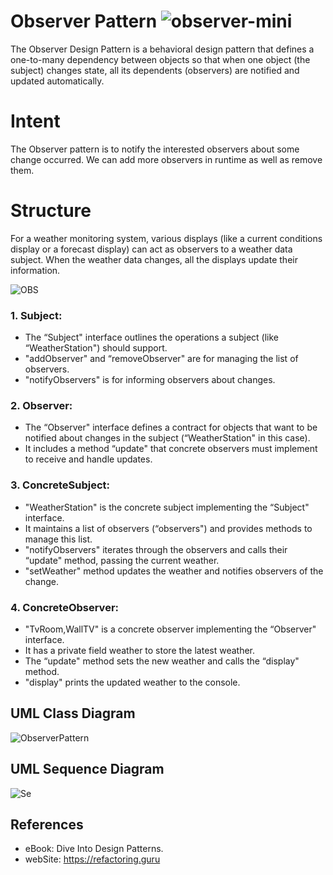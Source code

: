# Observer Pattern ![observer-mini](https://github.com/ZaraSam/Dsign-Patterns/assets/136806163/2bb3fc28-2237-429d-8824-c32bd1cb6a9b)

The Observer Design Pattern is a behavioral design pattern that defines a one-to-many dependency between objects so that when one object (the subject) changes state, all its dependents (observers) are notified and updated automatically.

# Intent
The Observer pattern is to notify the interested observers about some change occurred. We can add more observers in runtime as well as remove them.

# Structure
For a weather monitoring system, various displays (like a current conditions display or a forecast display) can act as observers to a weather data subject. When the weather data changes, all the displays update their information.

![OBS](https://github.com/ZaraSam/Dsign-Patterns/assets/136806163/51b21bf0-8d1b-4cf7-be41-f84eeac686cb)

### 1. Subject: 
- The “Subject" interface outlines the operations a subject (like “WeatherStation") should support.
- "addObserver" and “removeObserver" are for managing the list of observers.
- "notifyObservers" is for informing observers about changes.
  
### 2. Observer:
- The “Observer" interface defines a contract for objects that want to be notified about changes in the subject (“WeatherStation" in this case).
- It includes a method “update" that concrete observers must implement to receive and handle updates.
  
### 3. ConcreteSubject: 
- "WeatherStation" is the concrete subject implementing the “Subject" interface.
- It maintains a list of observers (“observers") and provides methods to manage this list.
- "notifyObservers" iterates through the observers and calls their “update" method, passing the current weather.
- "setWeather" method updates the weather and notifies observers of the change.

### 4. ConcreteObserver:
- "TvRoom,WallTV" is a concrete observer implementing the “Observer" interface.
- It has a private field weather to store the latest weather.
- The “update" method sets the new weather and calls the “display" method.
- "display" prints the updated weather to the console.



## UML Class Diagram
![ObserverPattern](https://github.com/ZaraSam/Dsign-Patterns/assets/136806163/c45cfc47-d3ad-4945-b953-40c40c9b14e5)


## UML Sequence Diagram
![Se](https://github.com/ZaraSam/Dsign-Patterns/assets/136806163/938a9c29-a179-4f1f-bd9f-f09905f668a9)

## References
- eBook: Dive Into Design Patterns.
- webSite: https://refactoring.guru
